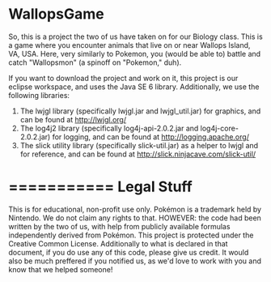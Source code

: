 WallopsGame
===========
So, this is a project the two of us have taken on for our Biology class.
This is a game where you encounter animals that live on or near Wallops Island, VA, USA.
Here, very similarly to Pokemon, you (would be able to) battle and catch "Wallopsmon" (a spinoff on "Pokemon," duh).

If you want to download the project and work on it, this project is our eclipse workspace, and uses the Java SE 6 library. 
Additionally, we use the following libraries:
1. The lwjgl library (specifically lwjgl.jar and lwjgl_util.jar) for graphics, and can be found at http://lwjgl.org/
2. The log4j2 library (specifically log4j-api-2.0.2.jar and log4j-core-2.0.2.jar) for logging, and can be found at http://logging.apache.org/
3. The slick utility library (specifically slick-util.jar) as a helper to lwjgl and for reference, and can be found at http://slick.ninjacave.com/slick-util/

===========
Legal Stuff
===========
This is for educational, non-profit use only. Pokémon is a trademark held by Nintendo. We do not claim any rights to that.
HOWEVER: the code had been written by the two of us, with help from publicly available formulas independently derived from Pokémon.
This project is protected under the Creative Common License. 
Additionally to what is declared in that document, if you do use any of this code, please give us credit. It would also be much preffered if you notified us, as we'd love to work with you and know that we helped someone!
